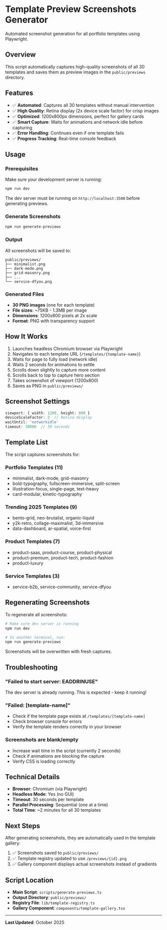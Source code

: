 # Template Preview Screenshots Generator

Automated screenshot generation for all portfolio templates using Playwright.

## Overview

This script automatically captures high-quality screenshots of all 30 templates and saves them as preview images in the `public/previews` directory.

## Features

- ✅ **Automated**: Captures all 30 templates without manual intervention
- ✅ **High Quality**: Retina display (2x device scale factor) for crisp images
- ✅ **Optimized**: 1200x800px dimensions, perfect for gallery cards
- ✅ **Smart Capture**: Waits for animations and network idle before capturing
- ✅ **Error Handling**: Continues even if one template fails
- ✅ **Progress Tracking**: Real-time console feedback

## Usage

### Prerequisites

Make sure your development server is running:

```bash
npm run dev
```

The dev server must be running on `http://localhost:3500` before generating previews.

### Generate Screenshots

```bash
npm run generate-previews
```

### Output

All screenshots will be saved to:
```
public/previews/
├── minimalist.png
├── dark-mode.png
├── grid-masonry.png
├── ...
└── service-dfyou.png
```

### Generated Files

- **30 PNG images** (one for each template)
- **File sizes**: ~75KB - 1.3MB per image
- **Dimensions**: 1200x800 pixels at 2x scale
- **Format**: PNG with transparency support

## How It Works

1. Launches headless Chromium browser via Playwright
2. Navigates to each template URL (`/templates/{template-name}`)
3. Waits for page to fully load (network idle)
4. Waits 2 seconds for animations to settle
5. Scrolls down slightly to capture more content
6. Scrolls back to top to capture hero section
7. Takes screenshot of viewport (1200x800)
8. Saves as PNG in `public/previews/`

## Screenshot Settings

```typescript
viewport: { width: 1200, height: 800 }
deviceScaleFactor: 2  // Retina display
waitUntil: 'networkidle'
timeout: 30000  // 30 seconds
```

## Template List

The script captures screenshots for:

### Portfolio Templates (11)
- minimalist, dark-mode, grid-masonry
- bold-typography, fullscreen-immersive, split-screen
- illustration-focus, single-page, text-heavy
- card-modular, kinetic-typography

### Trending 2025 Templates (9)
- bento-grid, neo-brutalist, organic-liquid
- y2k-retro, collage-maximalist, 3d-immersive
- data-dashboard, ar-spatial, voice-first

### Product Templates (7)
- product-saas, product-course, product-physical
- product-premium, product-tech, product-fashion
- product-luxury

### Service Templates (3)
- service-b2b, service-community, service-dfyou

## Regenerating Screenshots

To regenerate all screenshots:

```bash
# Make sure dev server is running
npm run dev

# In another terminal, run:
npm run generate-previews
```

Screenshots will be overwritten with fresh captures.

## Troubleshooting

### "Failed to start server: EADDRINUSE"
The dev server is already running. This is expected - keep it running!

### "Failed: [template-name]"
- Check if the template page exists at `/templates/[template-name]`
- Check browser console for errors
- Verify the template renders correctly in your browser

### Screenshots are blank/empty
- Increase wait time in the script (currently 2 seconds)
- Check if animations are blocking the capture
- Verify CSS is loading correctly

## Technical Details

- **Browser**: Chromium (via Playwright)
- **Headless Mode**: Yes (no GUI)
- **Timeout**: 30 seconds per template
- **Parallel Processing**: Sequential (one at a time)
- **Total Time**: ~2 minutes for all 30 templates

## Next Steps

After generating screenshots, they are automatically used in the template gallery:

1. ✅ Screenshots saved to `public/previews/`
2. ✅ Template registry updated to use `/previews/{id}.png`
3. ✅ Gallery component displays actual screenshots instead of gradients

## Script Location

- **Main Script**: `scripts/generate-previews.ts`
- **Output Directory**: `public/previews/`
- **Registry File**: `lib/template-registry.ts`
- **Gallery Component**: `components/template-gallery.tsx`

---

**Last Updated**: October 2025
